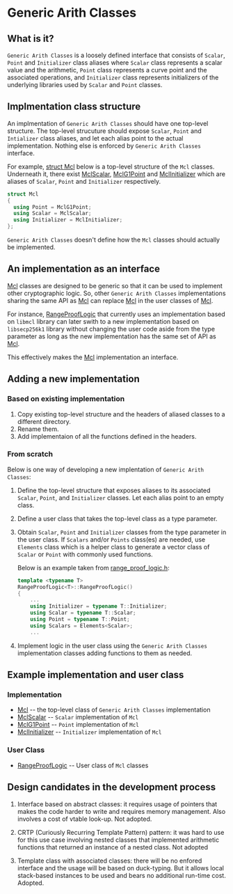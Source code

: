 # Generic Arith Classes

## What is it?
`Generic Arith Classes` is a loosely defined interface that consists of `Scalar`, `Point` and `Initializer` class aliases where `Scalar` class represents a scalar value and the arithmetic, `Point` class represents a curve point and the associated operations, and `Initializer` class represents initializers of the underlying libraries used by `Scalar` and `Point` classes.

## Implmentation class structure
An implmentation of `Generic Arith Classes` should have one top-level structure. The top-level strucuture should expose `Scalar`, `Point` and `Intializer` class aliases, and let each alias point to the actual implementation. Nothing else is enforced by `Generic Arith Classes` interface.

For example, [struct Mcl](../arith//mcl/mcl.h) below is a top-level structure of the `Mcl` classes. Underneath it, there exist [MclScalar](../arith/mcl/mcl_scalar.h), [MclG1Point](../arith/mcl/mcl_g1point.h) and [MclInitializer](../arith/mcl/mcl_initializer.h) which are aliases of `Scalar`, `Point` and `Initializer` respectively.

```c++
struct Mcl
{
  using Point = MclG1Point;
  using Scalar = MclScalar;
  using Initializer = MclInitializer;
};
```

`Generic Arith Classes` doesn't define how the `Mcl` classes should actually be implemented.

## An implementation as an interface
[Mcl](../arith//mcl/mcl.h) classes are designed to be generic so that it can be used to implement other cryptographic logic. So, other `Generic Arith Classes` implementations sharing the same API as [Mcl](../arith//mcl/mcl.h) can replace [Mcl](../arith//mcl/mcl.h) in the user classes of [Mcl]().

For instance, [RangeProofLogic](../range_proof/range_proof_logic.h) that currently uses an implementation based on `libmcl` library can later swith to a new implementation based on `libsecp256k1` library without changing the user code aside from the type parameter as long as the new implementation has the same set of API as [Mcl](../arith/mcl/mcl.h).

This effectively makes the [Mcl](../arith//mcl/mcl.h) implementation an interface.

## Adding a new implementation
### Based on existing implementation
1. Copy existing top-level structure and the headers of aliased classes to a different directory.
2. Rename them.
3. Add implementaion of all the functions defined in the headers.

### From scratch
Below is one way of developing a new implentation of `Generic Arith Classes`:

1. Define the top-level structure that exposes aliases to its associated `Scalar`, `Point`, and `Initializer` classes. Let each alias point to an empty class.

2. Define a user class that takes the top-level class as a type parameter.

3. Obtain `Scalar`, `Point` and `Initializer` classes from the type parameter in the user class. If `Scalars` and/or `Points` class(es) are needed, use `Elements` class which is a helper class to generate a vector class of `Scalar` or `Point` with commonly used functions.

   Below is an example taken from [range_proof_logic.h](../range_proof/range_proof_logic.h):

    ```c++
    template <typename T>
    RangeProofLogic<T>::RangeProofLogic()
    {
        ...
        using Initializer = typename T::Initializer;
        using Scalar = typename T::Scalar;
        using Point = typename T::Point;
        using Scalars = Elements<Scalar>;
        ...
    ```

4. Implement logic in the user class using the `Generic Arith Classes` implementation classes adding functions to them as needed.

## Example implementation and user class
### Implementation
- [Mcl](../arith/mcl/mcl.h) -- the top-level class of `Generic Arith Classes` implementation
- [MclScalar](../arith/mcl/mcl_scalar.h) -- `Scalar` implementation of `Mcl`
- [MclG1Point](../arith/mcl/mcl_g1point.h) -- `Point` implementation of `Mcl`
- [MclInitializer](../arith/mcl/mcl_initializer.h) -- `Initializer` implementation of `Mcl`

### User Class
- [RangeProofLogic](../range_proof/range_proof.h) -- User class of `Mcl` classes

## Design candidates in the development process
1. Interface based on abstract classes: it requires usage of pointers that makes the code harder to write and requires memory management. Also involves a cost of vtable look-up. Not adopted.

2. CRTP (Curiously Recurring Template Pattern) pattern: it was hard to use for this use case involving nested classes that implemented arithmetic functions that returned an instance of a nested class. Not adopted

3. Template class with associated classes: there will be no enfored interface and the usage will be based on duck-typing. But it allows local stack-based instances to be used and bears no additional run-time cost. Adopted.

